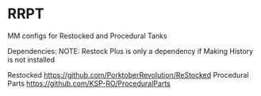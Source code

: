 # RRPT
MM configs for Restocked and Procedural Tanks

Dependencies: NOTE: Restock Plus is only a dependency if Making History is not installed

Restocked  https://github.com/PorktoberRevolution/ReStocked
Procedural Parts https://github.com/KSP-RO/ProceduralParts
